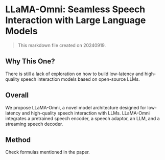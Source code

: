 # LLaMA-Omni: Seamless Speech Interaction with Large Language Models

> This markdown file created on 20240919.

## Why This One?

There is still a lack of exploration on how to build low-latency and high-quality speech interaction models based on open-source LLMs.

## Overall

We propose LLaMA-Omni, a novel model architecture designed for low-latency and high-quality speech interaction with LLMs. LLaMA-Omni integrates a pretrained speech encoder, a speech adaptor, an LLM, and a streaming speech decoder.

## Method

Check formulas mentioned in the paper.
